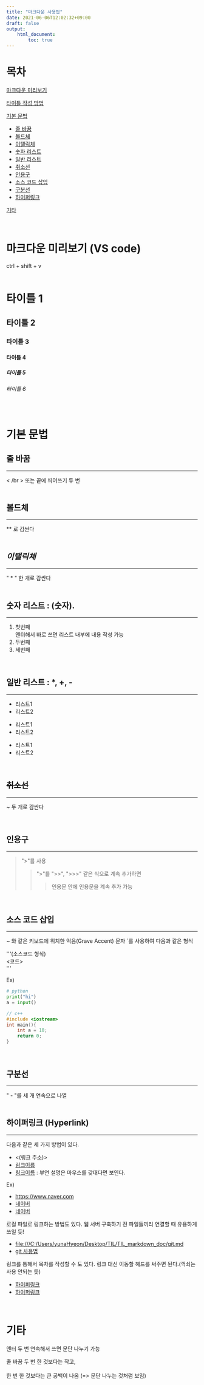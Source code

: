 ```yaml
---
title: "마크다운 사용법"
date: 2021-06-06T12:02:32+09:00
draft: false
output:
    html_document:
        toc: true
---
```


# 목차
[마크다운 미리보기](#마크다운%20미리보기%20(VS%20code))

[타이틀 작성 방법](#타이틀)

[기본 문법](기본%20문법)  
* [줄 바꿈](#줄%20바꿈)
* [볼드체](#볼드체)
* [이탤릭체](#이탤릭체)
* [숫자 리스트](#숫자%20리스트%20:%20숫자.)
* [일반 리스트](#일반%20리스트%20:%20*,%20+,%20-)
* [취소선](#취소선)
* [인용구](#인용구)
* [소스 코드 삽입](#소스%20코드%20삽입)
* [구분선](#구분선)
* [하이퍼링크](#하이퍼링크%20(Hyperlink))

[기타](#기타)  

<br>

# 마크다운 미리보기 (VS code)
ctrl + shift + v
<br><br>

# 타이틀 1
## 타이틀 2
### 타이틀 3
#### 타이틀 4
##### 타이틀 5
###### 타이틀 6
</br>

# 기본 문법
## 줄 바꿈
---
< /br > 또는 끝에 띄어쓰기 두 번  
<br>

## **볼드체**
---
** 로 감싼다  
<br>
## *이탤릭체*
---
" * " 한 개로 감싼다  
<br>
## 숫자 리스트 : (숫자).  
---
1. 첫번째  
엔터해서 바로 쓰면 리스트 내부에 내용 작성 가능
2. 두번째
3. 세번째  
<br>

## 일반 리스트 : *, +, -  
---
* 리스트1
* 리스트2
+ 리스트1
+ 리스트2
- 리스트1
- 리스트2
<br>

## ~~취소선~~
---
~ 두 개로 감싼다

<br>

## 인용구
---
> ">"를 사용
>> ">"를 ">>", ">>>" 같은 식으로 계속 추가하면
>>> 인용문 안에 인용문을 계속 추가 가능

<br>

## 소스 코드 삽입
---
~ 와 같은 키보드에 위치한 억음(Grave Accent) 문자 `를 사용하여 다음과 같은 형식

'''(소스코드 형식)  
<코드>    
'''

Ex)  
```python
# python
print("hi")
a = input()
```
```c++
// c++
#include <iostream>
int main(){
    int a = 10;
    return 0;
}
```
<br>

## 구분선
---
" - "를 세 개 연속으로 나열  
<br>

## 하이퍼링크 (Hyperlink)
---
다음과 같은 세 가지 방법이 있다.
* <(링크 주소)>  
* [링크이름](링크주소)  
* [링크이름](링크주소, "부연 설명")  : 부연 설명은 마우스를 갖대다면 보인다.

Ex)  
* <https://www.naver.com>  
* [네이버](https://www.naver.com)  
* [네이버](https://www.naver.com, "네이버 바로가기")

로컬 파일로 링크하는 방법도 있다. 웹 서버 구축하기 전 파일들끼리 연결할 때 유용하게 쓰일 듯!
* <file:///C:/Users/yunaHyeon/Desktop/TIL/TIL_markdown_doc/git.md>  
* [git 사용법](file:///C:/Users/yunaHyeon/Desktop/TIL/TIL_markdown_doc/git.md)  

링크를 통해서 목차를 작성할 수 도 있다. 링크 대신 이동할 헤드를 써주면 된다.(꺽쇠는 사용 안되는 듯)
* [하이퍼링크](#하이퍼링크%20(Hyperlink))
* [하이퍼링크](#하이퍼링크%20(Hyperlink), "하이퍼링크로 이동하기")


<br>

# 기타
엔터 두 번 연속해서 쓰면 문단 나누기 가능  

줄 바꿈 두 번 한 것보다는 작고,</br></br>
한 번 한 것보다는 큰 공백이 나옴 (=> 문단 나누는 것처럼 보임)</br>